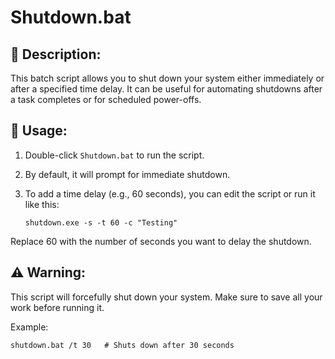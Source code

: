 # Shutdown.bat

## 🛑 Description:
This batch script allows you to shut down your system either immediately or after a specified time delay. It can be useful for automating shutdowns after a task completes or for scheduled power-offs.

## 🚀 Usage:
1. Double-click `Shutdown.bat` to run the script.
2. By default, it will prompt for immediate shutdown.
3. To add a time delay (e.g., 60 seconds), you can edit the script or run it like this:
   
   ```
   shutdown.exe -s -t 60 -c "Testing"
   ```
Replace 60 with the number of seconds you want to delay the shutdown.

## ⚠️ Warning:
This script will forcefully shut down your system. Make sure to save all your work before running it.

Example:
```
shutdown.bat /t 30   # Shuts down after 30 seconds
